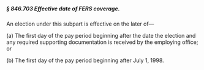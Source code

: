 ##### § 846.703 Effective date of FERS coverage. #####

An election under this subpart is effective on the later of—

(a) The first day of the pay period beginning after the date the election and any required supporting documentation is received by the employing office; or

(b) The first day of the pay period beginning after July 1, 1998.